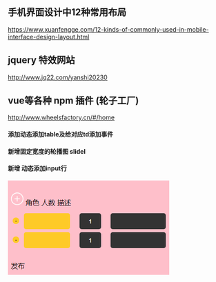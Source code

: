 ## 手机界面设计中12种常用布局
https://www.xuanfengge.com/12-kinds-of-commonly-used-in-mobile-interface-design-layout.html
## jquery 特效网站
http://www.jq22.com/yanshi20230
## vue等各种 npm 插件 (轮子工厂)
http://www.wheelsfactory.cn/#/home

####  添加动态添加table及给对应td添加事件
####  新增固定宽度的轮播图 slidel
####  新增 动态添加input行
![动态添加input行](https://github.com/lujunling123/CollectUrl/blob/master/add_input/images/addinput.png)
